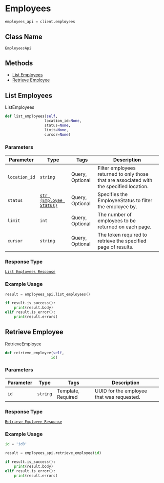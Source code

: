 # Employees

```python
employees_api = client.employees
```

## Class Name

`EmployeesApi`

## Methods

* [List Employees](/doc/employees.md#list-employees)
* [Retrieve Employee](/doc/employees.md#retrieve-employee)

## List Employees

ListEmployees

```python
def list_employees(self,
                  location_id=None,
                  status=None,
                  limit=None,
                  cursor=None)
```

### Parameters

| Parameter | Type | Tags | Description |
|  --- | --- | --- | --- |
| `location_id` | `string` | Query, Optional | Filter employees returned to only those that are associated with the specified location. |
| `status` | [`str (Employee Status)`]($m/EmployeeStatus) | Query, Optional | Specifies the EmployeeStatus to filter the employee by. |
| `limit` | `int` | Query, Optional | The number of employees to be returned on each page. |
| `cursor` | `string` | Query, Optional | The token required to retrieve the specified page of results. |

### Response Type

[`List Employees Response`]($m/ListEmployeesResponse)

### Example Usage

```python
result = employees_api.list_employees()

if result.is_success():
    print(result.body)
elif result.is_error():
    print(result.errors)
```

## Retrieve Employee

RetrieveEmployee

```python
def retrieve_employee(self,
                     id)
```

### Parameters

| Parameter | Type | Tags | Description |
|  --- | --- | --- | --- |
| `id` | `string` | Template, Required | UUID for the employee that was requested. |

### Response Type

[`Retrieve Employee Response`]($m/RetrieveEmployeeResponse)

### Example Usage

```python
id = 'id0'

result = employees_api.retrieve_employee(id)

if result.is_success():
    print(result.body)
elif result.is_error():
    print(result.errors)
```

